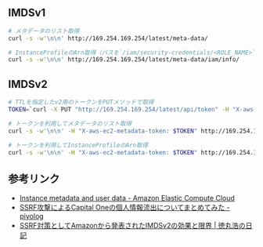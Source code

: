 ## IMDSv1
```bash
# メタデータのリスト取得
curl -s -w'\n\n' http://169.254.169.254/latest/meta-data/

# InstanceProfileのArn取得（パスを`/iam/security-credentials/<ROLE_NAME>`にすると、アクセスキーやIAMロールで利用するトークンが取得できてる）
curl -s -w'\n\n' http://169.254.169.254/latest/meta-data/iam/info/
```

## IMDSv2
```bash
# TTLを指定したv2用のトークンをPUTメソッドで取得
TOKEN=`curl -X PUT "http://169.254.169.254/latest/api/token" -H "X-aws-ec2-metadata-token-ttl-seconds: 600"`

# トークンを利用してメタデータのリスト取得
curl -s -w'\n\n' -H "X-aws-ec2-metadata-token: $TOKEN" http://169.254.169.254/latest/meta-data/

# トークンを利用してInstanceProfileのArn取得
curl -s -w'\n\n' -H "X-aws-ec2-metadata-token: $TOKEN" http://169.254.169.254/latest/meta-data/iam/info/
```

## 参考リンク
- [Instance metadata and user data - Amazon Elastic Compute Cloud](https://docs.aws.amazon.com/AWSEC2/latest/UserGuide/ec2-instance-metadata.html)
- [SSRF攻撃によるCapital Oneの個人情報流出についてまとめてみた - piyolog](https://piyolog.hatenadiary.jp/entry/2019/08/06/062154)
- [SSRF対策としてAmazonから発表されたIMDSv2の効果と限界 | 徳丸浩の日記](https://blog.tokumaru.org/2019/12/defense-ssrf-amazon-ec2-imdsv2.html)
